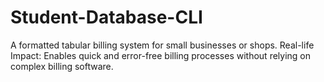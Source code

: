 # Student-Database-CLI
A formatted tabular billing system for small businesses or shops. Real-life Impact: Enables quick and error-free billing processes without relying on complex billing software.
